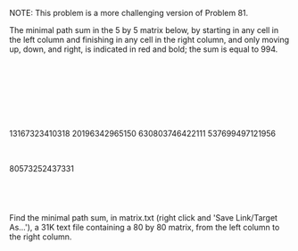   <p class='info'>NOTE: This problem is a more challenging version of Problem 81.</p>  <p>The minimal path sum in the 5 by 5 matrix below, by starting in any cell in the left column and finishing in any cell in the right column, and only moving up, down, and right, is indicated in red and bold; the sum is equal to 994.</p>        <img src='images/bracket_left.gif' width='8' height='120' alt='' align='middle' /><br />        13167323410318      20196342965150      630803746422111      537699497121956      80573252437331        <img src='images/bracket_right.gif' width='8' height='120' alt='' align='middle' /><br />        <p>Find the minimal path sum, in matrix.txt (right click and 'Save Link/Target As...'), a 31K text file containing a 80 by 80 matrix, from the left column to the right column.</p>    